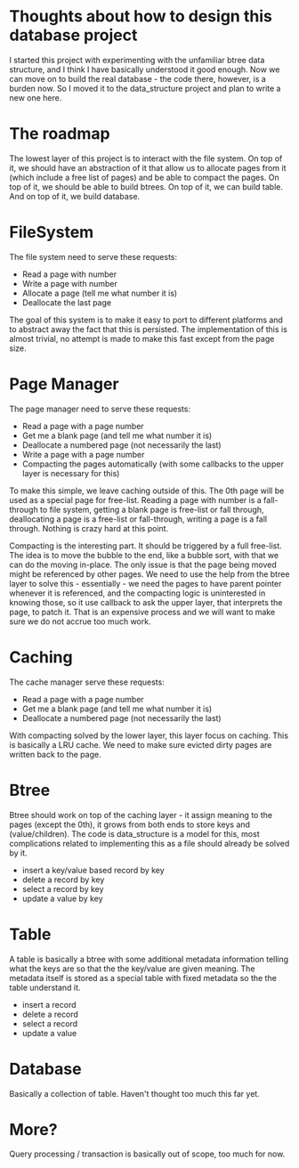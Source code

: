 # Thoughts about how to design this database project
I started this project with experimenting with the unfamiliar btree data structure, and I think I have basically understood it good enough. Now we can move on to build the real database - the code there, however, is a burden now. So I moved it to the data_structure project and plan to write a new one here.

# The roadmap
The lowest layer of this project is to interact with the file system. On top of it, we should have an abstraction of it that allow us to allocate pages from it (which include a free list of pages) and be able to compact the pages. On top of it, we should be able to build btrees. On top of it, we can build table. And on top of it, we build database.

# FileSystem
The file system need to serve these requests:
* Read a page with number
* Write a page with number
* Allocate a page (tell me what number it is)
* Deallocate the last page

The goal of this system is to make it easy to port to different platforms and to abstract away the fact that this is persisted. The implementation of this is almost trivial, no attempt is made to make this fast except from the page size.

# Page Manager
The page manager need to serve these requests:
* Read a page with a page number
* Get me a blank page (and tell me what number it is)
* Deallocate a numbered page (not necessarily the last)
* Write a page with a page number
* Compacting the pages automatically (with some callbacks to the upper layer is necessary for this)

To make this simple, we leave caching outside of this. The 0th page will be used as a special page for free-list. Reading a page with number is a fall-through to file system, getting a blank page is free-list or fall through, deallocating a page is a free-list or fall-through, writing a page is a fall through. Nothing is crazy hard at this point. 

Compacting is the interesting part. It should be triggered by a full free-list. The idea is to move the bubble to the end, like a bubble sort, with that we can do the moving in-place. The only issue is that the page being moved might be referenced by other pages. We need to use the help from the btree layer to solve this - essentially - we need the pages to have parent pointer whenever it is referenced, and the compacting logic is uninterested in knowing those, so it use callback to ask the upper layer, that interprets the page, to patch it. That is an expensive process and we will want to make sure we do not accrue too much work.

# Caching
The cache manager serve these requests:
* Read a page with a page number
* Get me a blank page (and tell me what number it is)
* Deallocate a numbered page (not necessarily the last)

With compacting solved by the lower layer, this layer focus on caching. This is basically a LRU cache. We need to make sure evicted dirty pages are written back to the page.

# Btree
Btree should work on top of the caching layer - it assign meaning to the pages (except the 0th), it grows from both ends to store keys and (value/children). The code is data_structure is a model for this, most complications related to implementing this as a file should already be solved by it.
* insert a key/value based record by key
* delete a record by key
* select a record by key
* update a value by key

# Table
A table is basically a btree with some additional metadata information telling what the keys are so that the the key/value are given meaning. The metadata itself is stored as a special table with fixed metadata so the the table understand it.
* insert a record
* delete a record
* select a record
* update a value 

# Database
Basically a collection of table. Haven't thought too much this far yet.

# More?
Query processing / transaction is basically out of scope, too much for now.











